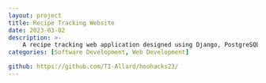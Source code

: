 ```yaml
---
layout: project
title: Recipe Tracking Website
date: 2023-03-02
description: >-
    A recipe tracking web application designed using Django, PostgreSQL, and Heroku. Created for HooHacks 2023. 
categories: [Software Development, Web Development]

github: https://github.com/TI-Allard/hoohacks23/
---
```

